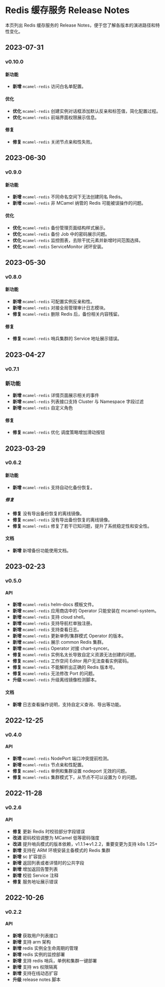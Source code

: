 # Redis 缓存服务 Release Notes

本页列出 Redis 缓存服务的 Release Notes，便于您了解各版本的演进路径和特性变化。

## 2023-07-31

### v0.10.0

#### 新功能

- **新增** `mcamel-redis` 访问白名单配置。

#### 优化

- **优化** `mcamel-redis` 创建实例对话框添加默认反亲和标签值，简化配置过程。
- **优化** `mcamel-redis` 前端界面权限展示信息。

#### 修复

- **修复** `mcamel-redis` 关闭节点亲和性失败。

## 2023-06-30

### v0.9.0

#### 新功能

- **新增** `mcamel-redis` 不同命名空间下无法创建同名 Redis。
- **新增** `mcamel-redis` 非 MCamel 纳管的 Redis 可能被误操作的问题。

#### 优化

- **优化** `mcamel-redis` 备份管理页面结构样式展示。
- **优化** `mcamel-redis` 备份 Job 中的密码展示问题。
- **优化** `mcamel-redis` 监控图表，去除干扰元素并新增时间范围选择。
- **优化** `mcamel-redis` ServiceMonitor 闭环安装。

## 2023-05-30

### v0.8.0

#### 新功能

- **新增** `mcamel-redis` 可配置实例反亲和性。
- **新增** `mcamel-redis` 对接全局管理审计日志模块。
- **修复** `mcamel-redis` 删除 Redis 后，备份相关内容残留。

#### 修复

- **修复** `mcamel-redis` 哨兵集群的 Service 地址展示错误。

## 2023-04-27

### v0.7.1

### 新功能

- **新增** `mcamel-redis` 详情页面展示相关的事件
- **新增** `mcamel-redis` 列表接口支持 Cluster 与 Namespace 字段过滤
- **新增** `mcamel-redis` 自定义角色

#### 修复

- **修复** `mcamel-redis` 优化 调度策略增加滑动按钮

## 2023-03-29

### v0.6.2

#### 新功能

- **新增** `mcamel-redis` 支持自动化备份恢复。

##### 修复

- **修复** 没有导出备份恢复的离线镜像。
- **修复** `mcamel-redis` 没有导出备份恢复的离线镜像。
- **修复** `mcamel-redis` 修复了若干已知问题，提升了系统稳定性和安全性。

#### 文档

- **新增** 新增备份功能使用文档。

## 2023-02-23

### v0.5.0

#### API

- **新增** `mcamel-redis` helm-docs 模板文件。
- **新增** `mcamel-redis` 应用商店中的 Operator 只能安装在 mcamel-system。
- **新增** `mcamel-redis` 支持 cloud shell。
- **新增** `mcamel-redis` 支持导航栏单独注册。
- **新增** `mcamel-redis` 支持查看日志。
- **新增** `mcamel-redis` 更新单例/集群模式 Operator 的版本。
- **新增** `mcamel-redis` 展示 common Redis 集群。
- **新增** `mcamel-redis` Operator 对接 chart-syncer。
- **修复** `mcamel-redis` 实例名太长导致自定义资源无法创建的问题。
- **修复** `mcamel-redis` 工作空间 Editor 用户无法查看实例密码。
- **修复** `mcamel-redis` 不能解析出正确的 Redis 版本号。
- **修复** `mcamel-redis` 无法修改 Port 的问题。
- **升级** `mcamel-redis` 升级离线镜像检测脚本。  

#### 文档

- **新增** 日志查看操作说明，支持自定义查询、导出等功能。

## 2022-12-25

### v0.4.0

#### API

- **新增** `mcamel-redis` NodePort 端口冲突提前检测。
- **新增** `mcamel-redis` 节点亲和性配置。
- **修复** `mcamel-redis` 单例和集群设置 nodeport 无效的问题。
- **修复** `mcamel-redis` 集群模式下，从节点不可以设置为 0 的问题。

## 2022-11-28

### v0.2.6

#### API

- **修复** 更新 Redis 时校验部分字段错误
- **改进** 密码校验调整为 MCamel 低等密码强度
- **改进** 提升哨兵模式的版本依赖，v1.1.1=>v1.2.2，重要变更为支持 k8s 1.25+
- **新增** 支持在 ARM 环境安装主备模式的 Redis 集群
- **新增** sc 扩容提示
- **新增** 返回列表或者详情时的公共字段
- **新增** 增加返回告警列表
- **新增** 校验 Service 注释
- **修复** 服务地址展示错误

## 2022-10-26

### v0.2.2

#### API

- **新增** 获取用户列表接口
- **新增** 支持 arm 架构
- **新增** redis 实例全生命周期的管理
- **新增** redis 实例的监控部署
- **新增** 支持 redis 哨兵，单例和集群一键部署
- **新增** 支持 ws 权限隔离
- **新增** 支持在线动态扩容
- **升级** release notes 脚本
